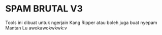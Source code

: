 # SPAM BRUTAL V3
Tools ini dibuat untuk ngerjain Kang Ripper atau boleh juga buat nyepam Mantan Lu awokawokwkwk:v
